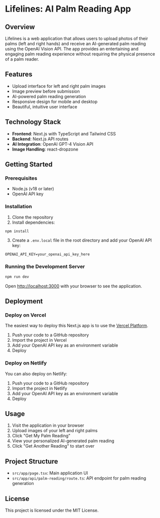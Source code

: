 # Lifelines: AI Palm Reading App

## Overview

Lifelines is a web application that allows users to upload photos of their palms (left and right hands) and receive an AI-generated palm reading using the OpenAI Vision API. The app provides an entertaining and engaging palm reading experience without requiring the physical presence of a palm reader.

## Features

- Upload interface for left and right palm images
- Image preview before submission
- AI-powered palm reading generation
- Responsive design for mobile and desktop
- Beautiful, intuitive user interface

## Technology Stack

- **Frontend**: Next.js with TypeScript and Tailwind CSS
- **Backend**: Next.js API routes
- **AI Integration**: OpenAI GPT-4 Vision API
- **Image Handling**: react-dropzone

## Getting Started

### Prerequisites

- Node.js (v18 or later)
- OpenAI API key

### Installation

1. Clone the repository
2. Install dependencies:

```bash
npm install
```

3. Create a `.env.local` file in the root directory and add your OpenAI API key:

```
OPENAI_API_KEY=your_openai_api_key_here
```

### Running the Development Server

```bash
npm run dev
```

Open [http://localhost:3000](http://localhost:3000) with your browser to see the application.

## Deployment

### Deploy on Vercel

The easiest way to deploy this Next.js app is to use the [Vercel Platform](https://vercel.com/new).

1. Push your code to a GitHub repository
2. Import the project in Vercel
3. Add your OpenAI API key as an environment variable
4. Deploy

### Deploy on Netlify

You can also deploy on Netlify:

1. Push your code to a GitHub repository
2. Import the project in Netlify
3. Add your OpenAI API key as an environment variable
4. Deploy

## Usage

1. Visit the application in your browser
2. Upload images of your left and right palms
3. Click "Get My Palm Reading"
4. View your personalized AI-generated palm reading
5. Click "Get Another Reading" to start over

## Project Structure

- `src/app/page.tsx`: Main application UI
- `src/app/api/palm-reading/route.ts`: API endpoint for palm reading generation

## License

This project is licensed under the MIT License.
